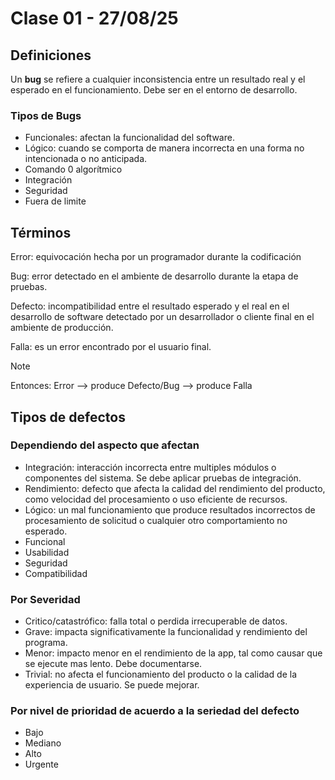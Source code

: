 # Clase 01 - 27/08/25

## Definiciones

Un **bug** se refiere a cualquier inconsistencia entre un resultado real y el esperado en el funcionamiento.
Debe ser en el entorno de desarrollo.

### Tipos de Bugs

- Funcionales: afectan la funcionalidad del software.
- Lógico: cuando se comporta de manera incorrecta en una forma no intencionada o no anticipada.
- Comando 0 algorítmico
- Integración
- Seguridad
- Fuera de limite

## Términos

Error: equivocación hecha por un programador durante la codificación

Bug: error detectado en el ambiente de desarrollo durante la etapa de pruebas.

Defecto: incompatibilidad entre el resultado esperado y el real en el desarrollo de software detectado por un desarrollador o cliente final en el ambiente de producción.

Falla: es un error encontrado por el usuario final.

> [!NOTE]
> Entonces: Error --> produce Defecto/Bug --> produce Falla

## Tipos de defectos

### Dependiendo del aspecto que afectan

- Integración: interacción incorrecta entre multiples módulos o componentes del sistema. Se debe aplicar pruebas de integración.
- Rendimiento: defecto que afecta la calidad del rendimiento del producto, como velocidad del procesamiento o uso eficiente de recursos.
- Lógico: un mal funcionamiento que produce resultados incorrectos de procesamiento de solicitud o cualquier otro comportamiento no esperado.
- Funcional
- Usabilidad
- Seguridad
- Compatibilidad

### Por Severidad

- Critico/catastrófico: falla total o perdida irrecuperable de datos.
- Grave: impacta significativamente la funcionalidad y rendimiento del programa.
- Menor: impacto menor en el rendimiento de la app, tal como causar que se ejecute mas lento. Debe documentarse.
- Trivial: no afecta el funcionamiento del producto o la calidad de la experiencia de usuario. Se puede mejorar.

### Por nivel de prioridad de acuerdo a la seriedad del defecto

- Bajo
- Mediano
- Alto
- Urgente
